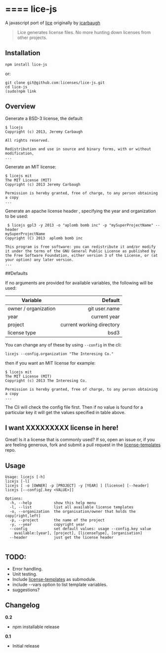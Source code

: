 ====
lice-js
====

A javascript port of [lice](https://github.com/licenses/lice-python) originally by [jcarbaugh](https://github.com/jcarbaugh) 

>Lice generates license files. No more hunting down licenses from other projects.


Installation
------------

    npm install lice-js

or:

    git clone git@github.com:licenses/lice-js.git
    cd lice-js
    (sudo)npm link
    


Overview
--------

Generate a BSD-3 license, the default:

    $ licejs
    Copyright (c) 2013, Jeremy Carbaugh

    All rights reserved.

    Redistribution and use in source and binary forms, with or without modification,
    ...

Generate an MIT license:

    $ licejs mit
    The MIT License (MIT)
    Copyright (c) 2013 Jeremy Carbaugh

    Permission is hereby granted, free of charge, to any person obtaining a copy
    ...


Generate an apache license header , specifying the year and organization to be used:

```
 $ licejs gpl3 -y 2013 -o "aplomb bomb inc" -p "mySuperProjectName" --header
mySuperProjectName
Copyright (C) 2013  aplomb bomb inc

This program is free software: you can redistribute it and/or modify it under the terms of the GNU General Public License as published by the Free Software Foundation, either version 3 of the License, or (at your option) any later version.
...
```


##Defaults  

If no arguments are provided for available variables, the following will be used:

| Variable      		| Default 				| 
| --------------------	|--------------------:	| 
| owner / organization 	| git user.name || $USER env variable | 
| year     				| current year			| 
| project				| current working directory|
| license type			| bsd3 					|

You can change any of these by using `--config` in the cli:

```
licejs --config.organization "The Interesing Co."
```
then if you want an MIT license for example:

```
$ licejs mit
The MIT License (MIT)
Copyright (c) 2013 The Interesing Co.

Permission is hereby granted, free of charge, to any person obtaining a copy
...

```

The Cli will check the config file first. Then if no value is found for a particular key it will get the values specified in table above.  



I want XXXXXXXXX license in here!
---------------------------------

Great! Is it a license that is commonly used? If so, open an issue or, if you are feeling generous, fork and submit a pull request in the [license-templates](https://github.com/licenses/license-templates) repo.


Usage
-----


```
Usage: licejs [-h]
licejs [-l]
licejs [ -o [OWNER] -p [PROJECT] -y [YEAR] ] [license] [--header]
licejs [--config[.key <VALUE>]]

Options:
  -h, --help          show this help menu                                                                                     
  -l, --list          list all available license templates                                                                    
  -o, --organization  the organisation/owner that holds the copy[right,left]
  -p, --project       the name of the project
  -y, --year          copyright year 
  --config            set default values: usage --config.key value
  	available:[year], [project], [licenseType], [organisation]
  --header            just get the license header
  
```

## TODO:
- Error handling.
- Unit testing.
- Include [license-templates](https://github.com/licenses/license-templates) as submodule.
- include --vars option to list template variables.
- suggestions?

Changelog
---------

**0.2**
* npm installable release

**0.1**

* Initial release
